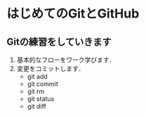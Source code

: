 # はじめてのGitとGitHub

## Gitの練習をしていきます
1. 基本的なフローをワーク学びます．
1. 変更をコミットします．
    * git add
    * git commit
    * git rm
    * git status
    * git diff